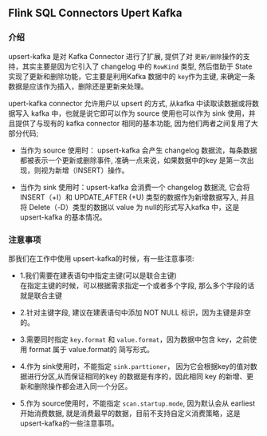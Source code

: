 ## Flink SQL Connectors Upert Kafka 

### 介绍    
upsert-kafka 是对 Kafka Connector 进行了扩展, 提供了对 `更新/删除`操作的支持，其实主要是因为它引入了 changelog 中的 `RowKind` 类型, 然后借助于 State 实现了更新和删除功能，它主要是利用Kafka 数据中的 `key`作为主键, 来确定一条数据是应该作为插入，删除还是更新来处理。 

upert-kafka connector 允许用户以 upsert 的方式, 从kafka 中读取读数据或将数据写入 kafka 中，也就是说它即可以作为 source 使用也可以作为 sink 使用，并且提供了与现有的 kafka connector 相同的基本功能, 因为他们两者之间复用了大部分代码;       
* 当作为 source 使用时： upsert-kafka 会产生 changelog 数据流，每条数据都被表示一个更新或删除事件, 准确一点来说，如果数据中的key 是第一次出现，则视为新增（INSERT）操作。   

* 当作为 sink 使用时：upsert-kafka 会消费一个 changelog 数据流, 它会将 INSERT（+I）和 UPDATE_AFTER (+U) 类型的数据作为新增数据写入, 并且将 Delete（-D）类型的数据以 value 为 null的形式写入kafka 中，这是 upsert-kafka 的基本情况。      

### 注意事项    

那我们在工作中使用 upsert-kafka的时候，有一些注意事项:  
* 1.我们需要在建表语句中指定主键(可以是联合主键)   
    在指定主键的时候，可以根据需求指定一个或者多个字段, 那么多个字段的话就是联合主键            

* 2.针对主键字段, 建议在建表语句中添加 NOT NULL 标识，因为主键是非空的。      

* 3.需要同时指定 `key.format` 和 `value.format`，因为数据中包含 key，之前使用 format 属于 value.format的 简写形式。 

* 4.作为 sink使用时，不能指定 `sink.parttioner`， 因为它会根据key的值对数据进行分区,从而保证相同的key 的数据是有序的，因此相同 key 的新增、更新和删除操作都会进入同一个分区。     

* 5.作为 source使用时，不能指定 `scan.startup.mode`, 因为默认会从 earliest 开始消费数据, 就是消费最早的数据，目前不支持自定义消费策略，这是 upsert-kafka的一些注意事项。    



